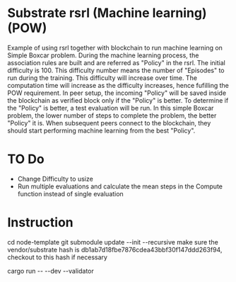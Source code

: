 # Substrate rsrl (Machine learning) (POW)
Example of using rsrl together with blockchain to run machine learning on Simple Boxcar problem.
During the machine learning process, the association rules are built and are referred as "Policy" in the rsrl. The initial difficulty is 100. This difficulty number means the number of "Episodes" to run during the training. This difficulty will increase over time. The computation time will increase as the difficulty increases, hence fufilling the POW requirement. In peer setup, the incoming "Policy" will be saved inside the blockchain as verified block only if the "Policy" is better. To determine if the "Policy" is better, a test evaluation will be run. In this simple Boxcar problem, the lower number of steps to complete the problem, the better "Policy" it is. When subsequent peers connect to the blockchain, they should start performing machine learning from the best "Policy".

# TO Do
- Change Difficulty to usize
- Run multiple evaluations and calculate the mean steps in the Compute function instead of single evaluation 

# Instruction
cd node-template
git submodule update --init --recursive
make sure the vendor/substrate hash is db1ab7d18fbe7876cdea43bbf30f147ddd263f94, checkout to this hash if necessary

cargo run -- --dev --validator